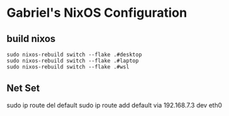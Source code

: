 # Gabriel's NixOS Configuration


## build nixos
```
sudo nixos-rebuild switch --flake .#desktop
sudo nixos-rebuild switch --flake .#laptop
sudo nixos-rebuild switch --flake .#wsl
```


## Net Set 

sudo ip route del default
sudo ip route add default via 192.168.7.3 dev eth0
